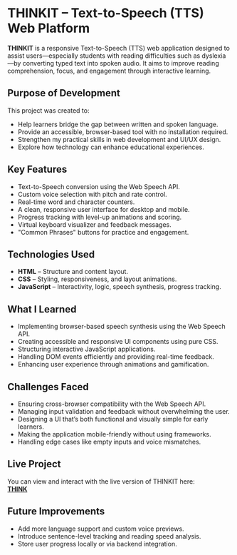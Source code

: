 # THINKIT – Text-to-Speech (TTS) Web Platform

**THINKIT** is a responsive Text-to-Speech (TTS) web application designed to assist users—especially students with reading difficulties such as dyslexia—by converting typed text into spoken audio. It aims to improve reading comprehension, focus, and engagement through interactive learning.

## Purpose of Development

This project was created to:
- Help learners bridge the gap between written and spoken language.
- Provide an accessible, browser-based tool with no installation required.
- Strengthen my practical skills in web development and UI/UX design.
- Explore how technology can enhance educational experiences.

## Key Features

- Text-to-Speech conversion using the Web Speech API.
- Custom voice selection with pitch and rate control.
- Real-time word and character counters.
- A clean, responsive user interface for desktop and mobile.
- Progress tracking with level-up animations and scoring.
- Virtual keyboard visualizer and feedback messages.
- "Common Phrases" buttons for practice and engagement.

## Technologies Used

- **HTML** – Structure and content layout.
- **CSS** – Styling, responsiveness, and layout animations.
- **JavaScript** – Interactivity, logic, speech synthesis, progress tracking.

## What I Learned

- Implementing browser-based speech synthesis using the Web Speech API.
- Creating accessible and responsive UI components using pure CSS.
- Structuring interactive JavaScript applications.
- Handling DOM events efficiently and providing real-time feedback.
- Enhancing user experience through animations and gamification.

## Challenges Faced

- Ensuring cross-browser compatibility with the Web Speech API.
- Managing input validation and feedback without overwhelming the user.
- Designing a UI that’s both functional and visually simple for early learners.
- Making the application mobile-friendly without using frameworks.
- Handling edge cases like empty inputs and voice mismatches.

## Live Project

You can view and interact with the live version of THINKIT here:  
**[THINK](https://thinkpro.netlify.app/)**

## Future Improvements

- Add more language support and custom voice previews.
- Introduce sentence-level tracking and reading speed analysis.
- Store user progress locally or via backend integration.
